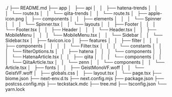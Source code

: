 ./
├── README.md
├── app
│   ├── api
│   │   ├── hatena-trends
│   │   │   └── route.ts
│   │   └── qiita-trends
│   │       └── route.ts
│   ├── apple-icon.png
│   ├── components
│   │   ├── elements
│   │   │   └── Spinner
│   │   │       └── Spinner.tsx
│   │   └── layouts
│   │       ├── Footer
│   │       │   └── Footer.tsx
│   │       ├── Header
│   │       │   └── Header.tsx
│   │       ├── MobileMenu
│   │       │   └── MobileMenu.tsx
│   │       └── Sidebar
│   │           └── Sidebar.tsx
│   ├── favicon.ico
│   ├── features
│   │   ├── filter
│   │   │   ├── components
│   │   │   │   └── Filter.tsx
│   │   │   └── constants
│   │   │       └── filterOptions.ts
│   │   ├── hatena
│   │   │   └── components
│   │   │       └── HatenaArticle.tsx
│   │   ├── qiita
│   │   │   └── components
│   │   │       └── QiitaArticle.tsx
│   │   └── zenn
│   │       └── components
│   │           └── Article.tsx
│   ├── fonts
│   │   ├── GeistMonoVF.woff
│   │   └── GeistVF.woff
│   ├── globals.css
│   ├── layout.tsx
│   └── page.tsx
├── biome.json
├── next-env.d.ts
├── next.config.mjs
├── package.json
├── postcss.config.mjs
├── teckstack.mdc
├── tree.md
├── tsconfig.json
└── yarn.lock
